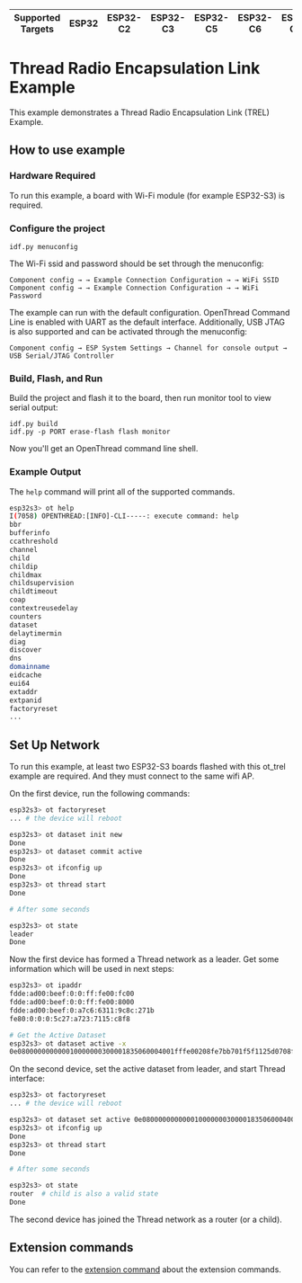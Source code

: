 | Supported Targets | ESP32 | ESP32-C2 | ESP32-C3 | ESP32-C5 | ESP32-C6 | ESP32-C61 | ESP32-S2 | ESP32-S3 |
| ----------------- | ----- | -------- | -------- | -------- | -------- | --------- | -------- | -------- |

# Thread Radio Encapsulation Link Example

This example demonstrates a Thread Radio Encapsulation Link (TREL) Example.

## How to use example

### Hardware Required

To run this example, a board with Wi-Fi module (for example ESP32-S3) is required.

### Configure the project

```
idf.py menuconfig
```

The Wi-Fi ssid and password should be set through the menuconfig:
```
Component config → → Example Connection Configuration → → WiFi SSID
Component config → → Example Connection Configuration → → WiFi Password
```

The example can run with the default configuration. OpenThread Command Line is enabled with UART as the default interface. Additionally, USB JTAG is also supported and can be activated through the menuconfig:

```
Component config → ESP System Settings → Channel for console output → USB Serial/JTAG Controller
```

### Build, Flash, and Run

Build the project and flash it to the board, then run monitor tool to view serial output:

```
idf.py build
idf.py -p PORT erase-flash flash monitor
```

Now you'll get an OpenThread command line shell.

### Example Output

The `help` command will print all of the supported commands.
```bash
esp32s3> ot help
I(7058) OPENTHREAD:[INFO]-CLI-----: execute command: help
bbr
bufferinfo
ccathreshold
channel
child
childip
childmax
childsupervision
childtimeout
coap
contextreusedelay
counters
dataset
delaytimermin
diag
discover
dns
domainname
eidcache
eui64
extaddr
extpanid
factoryreset
...
```

## Set Up Network

To run this example, at least two ESP32-S3 boards flashed with this ot_trel example are required. And they must connect to the same wifi AP.

On the first device, run the following commands:
```bash
esp32s3> ot factoryreset
... # the device will reboot

esp32s3> ot dataset init new
Done
esp32s3> ot dataset commit active
Done
esp32s3> ot ifconfig up
Done
esp32s3> ot thread start
Done

# After some seconds

esp32s3> ot state
leader
Done
```
Now the first device has formed a Thread network as a leader. Get some information which will be used in next steps:
```bash
esp32s3> ot ipaddr
fdde:ad00:beef:0:0:ff:fe00:fc00
fdde:ad00:beef:0:0:ff:fe00:8000
fdde:ad00:beef:0:a7c6:6311:9c8c:271b
fe80:0:0:0:5c27:a723:7115:c8f8

# Get the Active Dataset
esp32s3> ot dataset active -x
0e080000000000010000000300001835060004001fffe00208fe7bb701f5f1125d0708fd75cbde7c6647bd0510b3914792d44f45b6c7d76eb9306eec94030f4f70656e5468726561642d35383332010258320410e35c581af5029b054fc904a24c2b27700c0402a0fff8
```

On the second device, set the active dataset from leader, and start Thread interface:
```bash
esp32s3> ot factoryreset
... # the device will reboot

esp32s3> ot dataset set active 0e080000000000010000000300001835060004001fffe00208fe7bb701f5f1125d0708fd75cbde7c6647bd0510b3914792d44f45b6c7d76eb9306eec94030f4f70656e5468726561642d35383332010258320410e35c581af5029b054fc904a24c2b27700c0402a0fff8
esp32s3> ot ifconfig up
Done
esp32s3> ot thread start
Done

# After some seconds

esp32s3> ot state
router  # child is also a valid state
Done
```
The second device has joined the Thread network as a router (or a child).

## Extension commands

You can refer to the [extension command](https://github.com/espressif/esp-thread-br/blob/main/components/esp_ot_cli_extension/README.md) about the extension commands.
